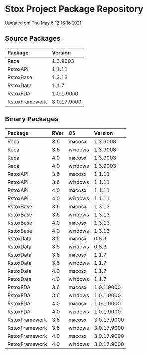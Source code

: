 # Stox Project Package Repository


Updated on: Thu May  6 12:16:16 2021
## Source Packages

|Package        |Version     |
|:--------------|:-----------|
|Reca           |1.3.9003    |
|RstoxAPI       |1.1.11      |
|RstoxBase      |1.3.13      |
|RstoxData      |1.1.7       |
|RstoxFDA       |1.0.1.9000  |
|RstoxFramework |3.0.17.9000 |

## Binary Packages

|Package        |RVer |OS      |Version     |
|:--------------|:----|:-------|:-----------|
|Reca           |3.6  |macosx  |1.3.9003    |
|Reca           |3.6  |windows |1.3.9003    |
|Reca           |4.0  |macosx  |1.3.9003    |
|Reca           |4.0  |windows |1.3.9003    |
|RstoxAPI       |3.6  |macosx  |1.1.11      |
|RstoxAPI       |3.6  |windows |1.1.11      |
|RstoxAPI       |4.0  |macosx  |1.1.11      |
|RstoxAPI       |4.0  |windows |1.1.11      |
|RstoxBase      |3.6  |macosx  |1.3.13      |
|RstoxBase      |3.6  |windows |1.3.13      |
|RstoxBase      |4.0  |macosx  |1.3.13      |
|RstoxBase      |4.0  |windows |1.3.13      |
|RstoxData      |3.5  |macosx  |0.8.3       |
|RstoxData      |3.5  |windows |0.8.3       |
|RstoxData      |3.6  |macosx  |1.1.7       |
|RstoxData      |3.6  |windows |1.1.7       |
|RstoxData      |4.0  |macosx  |1.1.7       |
|RstoxData      |4.0  |windows |1.1.7       |
|RstoxFDA       |3.6  |macosx  |1.0.1.9000  |
|RstoxFDA       |3.6  |windows |1.0.1.9000  |
|RstoxFDA       |4.0  |macosx  |1.0.1.9000  |
|RstoxFDA       |4.0  |windows |1.0.1.9000  |
|RstoxFramework |3.6  |macosx  |3.0.17.9000 |
|RstoxFramework |3.6  |windows |3.0.17.9000 |
|RstoxFramework |4.0  |macosx  |3.0.17.9000 |
|RstoxFramework |4.0  |windows |3.0.17.9000 |
